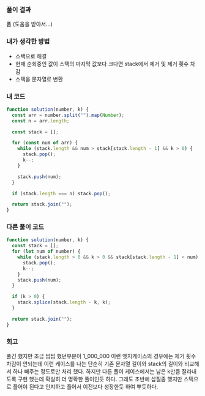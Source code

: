 ### 풀이 결과

품 (도움을 받아서...)

### 내가 생각한 방법

- 스택으로 해결
- 현재 순회중인 값이 스택의 마지막 값보다 크다면 stack에서 제거 및 제거 횟수 차감
- 스택을 문자열로 변환

### 내 코드

```js
function solution(number, k) {
  const arr = number.split("").map(Number);
  const n = arr.length;

  const stack = [];

  for (const num of arr) {
    while (stack.length && num > stack[stack.length - 1] && k > 0) {
      stack.pop();
      k--;
    }

    stack.push(num);
  }

  if (stack.length === n) stack.pop();

  return stack.join("");
}
```

### 다른 풀이 코드

```javascript
function solution(number, k) {
  const stack = [];
  for (let num of number) {
    while (stack.length > 0 && k > 0 && stack[stack.length - 1] < num) {
      stack.pop();
      k--;
    }
    stack.push(num);
  }

  if (k > 0) {
    stack.splice(stack.length - k, k);
  }

  return stack.join("");
}
```

### 회고

풀긴 했지만 조금 찝찝 했던부분이
1_000_000 이런 엣지케이스의 경우에는 제거 횟수 차감이 안되는데
이런 케이스를 나는 단순히 기존 문자열 길이와 stack의 길이와 비교해서 하나 빼주는 정도로만 처리 했다.
하지만 다른 풀이 케이스에서는 남은 k만큼 잘라내도록 구현 했는데 확실히 더 명확한 풀이인듯 하다.
그래도 초반에 삽질좀 했지만 스택으로 풀어야 된다고 인지하고 풀어서 이전보다 성장한듯 하여 뿌듯하다.
